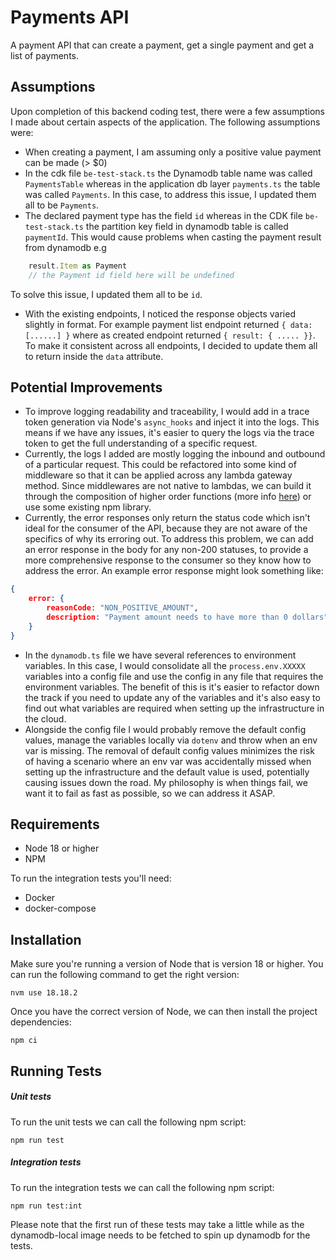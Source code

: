 # Payments API
A payment API that can create a payment, get a single payment and get a list of payments.

## Assumptions
Upon completion of this backend coding test, there were a few assumptions I made about certain aspects of the application. The following assumptions were:
- When creating a payment, I am assuming only a positive value payment can be made (> $0)
- In the cdk file `be-test-stack.ts` the Dynamodb table name was called `PaymentsTable` whereas in the application db layer `payments.ts` the table was called `Payments`. In this case, to address this issue, I updated them all to be `Payments`.
- The declared payment type has the field `id` whereas in the CDK file `be-test-stack.ts` the partition key field in dynamodb table is called `paymentId`. This would cause problems when casting the payment result from dynamodb e.g
```typescript
    result.Item as Payment 
    // the Payment id field here will be undefined
```
To solve this issue, I updated them all to be `id`.
- With the existing endpoints, I noticed the response objects varied slightly in format. For example payment list endpoint returned `{ data: [......] }` where as created endpoint returned `{ result: { ..... }}`. To make it consistent across all endpoints, I decided to update them all to return inside the `data` attribute.  

## Potential Improvements
- To improve logging readability and traceability, I would add in a trace token generation via Node's `async_hooks` and inject it into the logs. This means if we have any issues, it's easier to query the logs via the trace token to get the full understanding of a specific request.   
- Currently, the logs I added are mostly logging the inbound and outbound of a particular request. This could be refactored into some kind of middleware so that it can be applied across any lambda gateway method. Since middlewares are not native to lambdas, we can build it through the composition of higher order functions (more info [here](https://medium.com/@uday.rayala/how-to-create-your-own-aws-lambda-middleware-framework-in-node-js-e65f23bc0ac)) or use some existing npm library.
- Currently, the error responses only return the status code which isn't ideal for the consumer of the API, because they are not aware of the specifics of why its erroring out. To address this problem, we can add an error response in the body for any non-200 statuses, to provide a more comprehensive response to the consumer so they know how to address the error. An example error response might look something like:
```json
{
    error: {
        reasonCode: "NON_POSITIVE_AMOUNT",
        description: "Payment amount needs to have more than 0 dollars"
    }
}
```
- In the `dynamodb.ts` file we have several references to environment variables. In this case, I would consolidate all the `process.env.XXXXX` variables into a config file and use the config in any file that requires the environment variables. The benefit of this is it's easier to refactor down the track if you need to update any of the variables and it's also easy to find out what variables are required when setting up the infrastructure in the cloud.
- Alongside the config file I would probably remove the default config values, manage the variables locally via `dotenv` and throw when an env var is missing. The removal of default config values minimizes the risk of having a scenario where an env var was accidentally missed when setting up the infrastructure and the default value is used, potentially causing issues down the road. My philosophy is when things fail, we want it to fail as fast as possible, so we can address it ASAP. 


## Requirements
- Node 18 or higher
- NPM

To run the integration tests you'll need:
- Docker
- docker-compose

## Installation
Make sure you're running a version of Node that is version 18 or higher. You can run the following command to get the right version: 
```
nvm use 18.18.2
```
Once you have the correct version of Node, we can then install the project dependencies:
```
npm ci
``` 

## Running Tests
##### Unit tests
To run the unit tests we can call the following npm script:
```
npm run test
``` 
##### Integration tests
To run the integration tests we can call the following npm script: 
```
npm run test:int
```
Please note that the first run of these tests may take a little while as the dynamodb-local image needs to be fetched to spin up dynamodb for the tests.